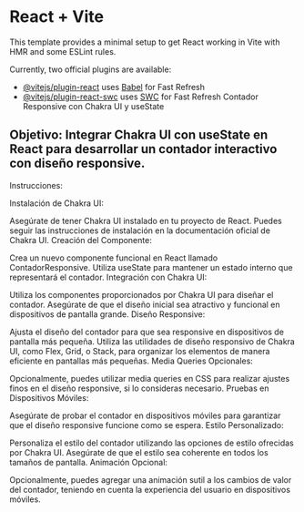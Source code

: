# React + Vite

This template provides a minimal setup to get React working in Vite with HMR and some ESLint rules.

Currently, two official plugins are available:

- [@vitejs/plugin-react](https://github.com/vitejs/vite-plugin-react/blob/main/packages/plugin-react/README.md) uses [Babel](https://babeljs.io/) for Fast Refresh
- [@vitejs/plugin-react-swc](https://github.com/vitejs/vite-plugin-react-swc) uses [SWC](https://swc.rs/) for Fast Refresh
Contador Responsive con Chakra UI y useState

## Objetivo: Integrar Chakra UI con useState en React para desarrollar un contador interactivo con diseño responsive.

Instrucciones:

Instalación de Chakra UI:

Asegúrate de tener Chakra UI instalado en tu proyecto de React. Puedes seguir las instrucciones de instalación en la documentación oficial de Chakra UI.
Creación del Componente:

Crea un nuevo componente funcional en React llamado ContadorResponsive.
Utiliza useState para mantener un estado interno que representará el contador.
Integración con Chakra UI:

Utiliza los componentes proporcionados por Chakra UI para diseñar el contador.
Asegúrate de que el diseño inicial sea atractivo y funcional en dispositivos de pantalla grande.
Diseño Responsive:

Ajusta el diseño del contador para que sea responsive en dispositivos de pantalla más pequeña.
Utiliza las utilidades de diseño responsivo de Chakra UI, como Flex, Grid, o Stack, para organizar los elementos de manera eficiente en pantallas más pequeñas.
Media Queries Opcionales:

Opcionalmente, puedes utilizar media queries en CSS para realizar ajustes finos en el diseño responsive, si lo consideras necesario.
Pruebas en Dispositivos Móviles:

Asegúrate de probar el contador en dispositivos móviles para garantizar que el diseño responsive funcione como se espera.
Estilo Personalizado:

Personaliza el estilo del contador utilizando las opciones de estilo ofrecidas por Chakra UI. Asegúrate de que el estilo sea coherente en todos los tamaños de pantalla.
Animación Opcional:

Opcionalmente, puedes agregar una animación sutil a los cambios de valor del contador, teniendo en cuenta la experiencia del usuario en dispositivos móviles.
